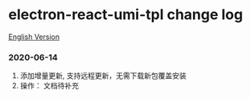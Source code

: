 # electron-react-umi-tpl change log

[English Version](https://github.com/qld-cf/electron-react-tpl/blob/master/CHANGE_LOG_EN.md)

### 2020-06-14

1. 添加增量更新, 支持远程更新，无需下载新包覆盖安装
2. 操作： 文档待补充